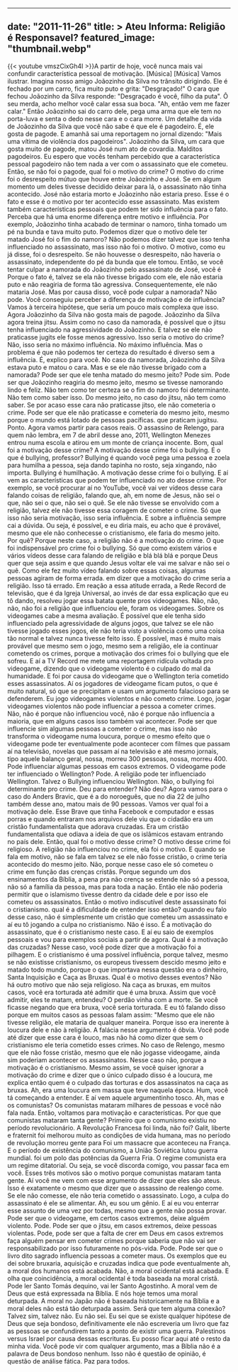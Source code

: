 
---
date: "2011-11-26"
title: > 
    Ateu Informa: Religião é Responsavel?
featured_image: "thumbnail.webp"
---
{{< youtube vmszCixGh4I >}}A partir de hoje, você nunca mais vai
confundir característica pessoal de
motivação.
[Música]
[Música]
Vamos ilustrar. Imagina nosso amigo
Joãozinho da Silva no trânsito
dirigindo. Ele é fechado por um carro,
fica muito puto e grita: "Desgraçado!" O
cara que fechou Joãozinho da Silva
responde: "Desgraçado é você, filho da
puta". Ô seu merda, acho melhor você
calar essa sua boca. "Ah, então vem me
fazer calar." Então Joãozinho sai do
carro dele, pega uma arma que ele tem no
porta-luva e senta o dedo nesse cara e o
cara morre. Um detalhe da vida de
Joãozinho da Silva que você não sabe é
que ele é pagodeiro. É, ele gosta de
pagode. E amanhã sai uma reportagem no
jornal dizendo: "Mais uma vítima de
violência dos pagodeiros". Joãozinho da
Silva, um cara que gosta muito de
pagode, matou José num ato de covardia.
Malditos pagodeiros. Eu espero que vocês
tenham percebido que a característica
pessoal pagodeiro não tem nada a ver com
o assassinato que ele cometeu. Então, se
não foi o pagode, qual foi o motivo do
crime? O motivo do crime foi o
desrespeito mútuo que houve entre
Joãozinho e José. Se em algum momento um
deles tivesse decidido deixar para lá, o
assassinato não tinha acontecido. José
não estaria morto e Joãozinho não
estaria preso. Esse é o fato e esse é o
motivo por ter acontecido esse
assassinato. Mas existem também
características pessoais que podem ter
sido influência
para o fato. Perceba que há uma enorme
diferença entre motivo e influência. Por
exemplo, Joãozinho tinha acabado de
terminar o namoro, tinha tomado um pé na
bunda e tava muito puto. Podemos dizer
que o motivo dele ter matado José foi o
fim do namoro? Não podemos dizer talvez
que isso tenha influenciado
no assassinato, mas isso não foi o
motivo. O motivo, como eu já disse, foi
o desrespeito. Se não houvesse o
desrespeito, não haveria o assassinato,
independente do pé da bunda que ele
tomou. Então, se você tentar culpar a
namorada do Joãozinho pelo assassinato
de José, você é Porque o fato
é, talvez se ela não tivesse brigado com
ele, ele não estaria puto e não reagiria
de forma tão agressiva.
Consequentemente, ele não mataria José.
Mas por causa disso, você pode culpar a
namorada? Não pode. Você conseguiu
perceber a diferença de motivação e de
influência? Vamos à terceira hipótese,
que seria um pouco mais complexa que
isso. Agora Joãozinho da Silva não gosta
mais de pagode. Joãozinho da Silva agora
treina jitsu. Assim como no caso da
namorada, é possível que o jitsu tenha
influenciado na agressividade do
Joãozinho. E talvez se ele não
praticasse jugits ele fosse menos
agressivo. Isso seria o motivo do crime?
Não,
isso seria no máximo influência.
No máximo influência. Mas o problema é
que não podemos ter certeza do resultado
é diverso sem a influência. É, explico
para você. No caso da namorada,
Joãozinho da Silva estava puto e matou o
cara. Mas e se ele não tivesse brigado
com a namorada? Pode ser que ele tenha
matado do mesmo jeito? Pode sim. Pode
ser que Joãozinho reagiria do mesmo
jeito, mesmo se tivesse namorando lindo
e feliz. Não tem como ter certeza se o
fim do namoro foi determinante. Não tem
como saber isso. Do mesmo jeito, no caso
do jitsu, não tem como saber. Se por
acaso esse cara não praticasse jitso,
ele não cometeria o crime. Pode ser que
ele não praticasse e cometeria do mesmo
jeito, mesmo porque o mundo está lotado
de pessoas pacíficas. que praticam
jugitsu. Ponto. Agora vamos partir para
casos reais. O assassino de Relengo,
para quem não lembra, em 7 de abril
desse ano, 2011, Wellington Menezes
entrou numa escola e atirou em um monte
de criança inocente. Bom, qual foi a
motivação desse crime? A motivação desse
crime foi o bullying.
E o que é bullying, professor? Bullying
é quando você pega uma pessoa e zoela
para humilha a pessoa, seja
dando tapinha no rosto, seja xingando,
não importa. Bullying é humilhação. A
motivação desse crime foi o bullying. E
aí vem as características que podem ter
influenciado
no ato desse crime. Por exemplo, se você
procurar aí no YouTube, você vai ver
vídeos desse cara falando coisas de
religião, falando que, ah, em nome de
Jesus, não sei o que, não sei o que, não
sei o quê. Se ele não tivesse se
envolvido com a religião, talvez ele não
tivesse essa coragem de cometer o crime.
Só que isso não seria motivação, isso
seria influência. E sobre a influência
sempre cai a dúvida. Ou seja, é
possível, e eu diria mais, eu acho que é
provável, mesmo que ele não conhecesse o
cristianismo, ele faria do mesmo jeito.
Por quê? Porque neste caso, a religião
não é a motivação do crime. O que foi
indispensável pro crime foi o bullying.
Só que como existem vários e vários
vídeos desse cara falando de religião e
blá blá blá e porque Deus quer que seja
assim e que quando Jesus voltar ele vai
me salvar e não sei o quê. Como ele fez
muito vídeo falando sobre essas coisas,
algumas pessoas agiram de forma errada.
em dizer que a motivação do crime seria
a religião. Isso tá errado. Em reação a
essa atitude errada, a Rede Record de
televisão, que é da Igreja Universal, ao
invés de dar essa explicação que eu tô
dando, resolveu jogar essa batata quente
pros videogames. Não, não, não, não foi
a religião que influenciou ele, foram os
videogames. Sobre os videogames cabe a
mesma avaliação. É possível que ele
tenha sido influenciado pela
agressividade de alguns jogos, que
talvez se ele não tivesse jogado esses
jogos, ele não teria visto a violência
como uma coisa tão normal e talvez nunca
tivesse feito isso. É possível, mas é
muito mais provável que mesmo sem o
jogo, mesmo sem a religião, ele ia
continuar cometendo os crimes, porque a
motivação dos crimes foi o bullying que
ele sofreu. E aí a TV Record me mete uma
reportagem ridícula voltada pro
videogame, dizendo que o videogame
violento é o culpado do mal da
humanidade. E foi por causa do videogame
que o Wellington teria cometido esses
assassinatos. Aí os jogadores de
videogame ficam putos, o que é muito
natural, só que se precipitam e usam um
argumento falacioso para se defenderem.
Eu jogo videogames violentos e não
cometo crime. Logo, jogar videogames
violentos não pode influenciar a pessoa
a cometer crimes. Não, não é porque não
influenciou você, não é porque não
influencia a maioria, que em alguns
casos isso também vai acontecer. Pode
ser que influencie sim algumas pessoas a
cometer o crime, mas isso não transforma
o videogame numa loucura, porque o mesmo
efeito que o videogame pode ter
eventualmente pode acontecer com filmes
que passam aí na televisão, novelas que
passam aí na televisão e até mesmo
jornais, tipo aquele balanço geral,
nossa, morreu 300 pessoas, nossa, morreu
400. Pode influenciar algumas pessoas em
casos extremos. O videogame pode ter
influenciado o Wellington? Pode. A
religião pode ter influenciado
Wellington. Talvez o Bullying
influenciou Wellington. Não, o bullying
foi determinante pro crime. Deu para
entender? Não deu? Agora vamos para o
caso do Anders Bravic, que é a do
noroeguês, que no dia 22 de julho também
desse ano, matou mais de 90 pessoas.
Vamos ver qual foi a motivação dele.
Esse Brave que tinha Facebook e
computador e essas porras e quando
entraram nos arquivos dele viu que o
cidadão era um cristão fundamentalista
que adorava cruzadas. Era um cristão
fundamentalista que odiava a ideia de
que os islâmicos estavam entrando no
país dele. Então, qual foi o motivo
desse crime? O motivo desse crime foi
religioso.
A religião não influenciou no crime, ela
foi o motivo. E quando se fala em
motivo, não se fala em talvez se ele não
fosse cristão, o crime teria acontecido
do mesmo jeito. Não, porque nesse caso
ele só cometeu o crime em função das
crenças cristãs. Porque segundo um dos
ensinamentos da Bíblia, a pena pra não
crença se estende não só a pessoa, não
só a família da pessoa, mas para toda a
nação. Então ele não poderia permitir
que o islamismo tivesse dentro da cidade
dele e por isso ele cometeu os
assassinatos. Então o motivo
indiscutível
deste assassinato foi o cristianismo.
 qual é a dificuldade de entender
isso então? quando eu falo
desse caso, não é simplesmente um
cristão que cometeu um assassinato e aí
eu tô jogando a culpa no cristianismo.
Não é isso. É a motivação do
assassinato, que é o cristianismo neste
caso. E aí eu saio de exemplos pessoais
e vou para exemplos sociais a partir de
agora. Qual é a motivação das cruzadas?
Nesse caso, você pode dizer que a
motivação foi a pilhagem. E o
cristianismo é uma possível influência,
porque talvez, mesmo se não existisse
cristianismo, os europeus tivessem
descido mesmo jeito e matado todo mundo,
porque o que importava nessa questão era
o dinheiro, Santa Inquisição e Caça as
Bruxas. Qual é o motivo desses eventos?
Não há outro motivo que não seja
religioso.
Na caça as bruxas, em muitos casos, você
era torturada até admitir que é uma
bruxa. Assim que você admitir, eles te
matam, entendeu? O perdão vinha com a
morte. Se você ficasse negando que era
bruxa, você seria torturada. E eu tô
falando disso porque em muitos casos as
pessoas falam assim: "Mesmo que ele não
tivesse religião, ele mataria de
qualquer maneira. Porque isso era
inerente à loucura dele e não à
religião. A falácia nesse argumento é
óbvia. Você pode até dizer que esse cara
é louco, mas não há como dizer que sem o
cristianismo ele teria cometido esses
crimes. No caso de Relengo, mesmo que
ele não fosse cristão, mesmo que ele não
jogasse videogame, ainda sim poderiam
acontecer os assassinatos. Nesse caso
não, porque a motivação é o
cristianismo. Mesmo assim, se você
quiser ignorar a motivação do crime e
dizer que o único culpado disso é a
loucura, me explica então quem é o
culpado das torturas e dos assassinatos
na caça as bruxas. Ah, era uma loucura
em massa que teve naquela época. Hum,
você tá começando a entender. E aí vem
aquele argumentinho tosco. Ah, mas e os
comunistas? Os comunistas mataram
milhares de pessoas e você não fala
nada. Então, voltamos para motivação e
características. Por que que comunistas
mataram tanta gente? Primeiro que o
comunismo existiu no período
revolucionário. A Revolução Francesa foi
linda, não foi? Galit, liberte e
fraternit foi melhorou muito as
condições de vida humana, mas no período
de revolução morreu gente para
Foi um massacre que aconteceu na França.
E o período de existência do comunismo,
a União Soviética lutou guerra mundial.
foi um polo das potências da Guerra
Fria. O regime comunista era um regime
ditatorial.
Ou seja, se você discorda comigo, vou
passar faca em você. Esses três motivos
são o motivo porque comunistas mataram
tanta gente. Aí você me vem com esse
argumento de dizer que eles são ateus.
Isso é exatamente o mesmo que dizer que
o assassino de realengo come. Se ele não
comesse, ele não teria cometido o
assassinato. Logo, a culpa do
assassinato é ele se alimentar. Ah, eu
sou um gênio. E aí eu vou enterrar esse
assunto de uma vez por todas, mesmo que
a gente não possa provar. Pode ser que o
videogame, em certos casos extremos,
deixe alguém violento. Pode. Pode ser
que o jitsu, em casos extremos, deixe
pessoas violentas.
Pode, pode ser que a falta de crer em
Deus em casos extremos faça alguém
pensar em cometer crimes porque saberia
que não vai ser responsabilizado por
isso futuramente no pós-vida. Pode. Pode
ser que o livro dito sagrado influencia
pessoas a cometer maus. Os exemplos que
eu dei sobre bruxaria, aquisição e
cruzadas indica que pode eventualmente
ah, a moral dos humanos está acabada.
Não, a moral ocidental está acabada. E
olha que coincidência, a moral ocidental
é toda baseada na moral cristã. Pode ler
Santo Tomás dequino, vai ler Santo
Agostinho. A moral vem de Deus que está
expressada na Bíblia. E nós hoje temos
uma moral deturpada. A moral no Japão
não é baseada historicamente na Bíblia e
a moral deles não está tão deturpada
assim. Será que tem alguma conexão?
Talvez sim, talvez não. Eu não sei. Eu
sei que se existe qualquer hipótese de
Deus que seja bondoso, definitivamente
ele não escreveria um livro que faz as
pessoas se confundirem tanto a ponto de
existir uma guerra. Palestinos versus
Israel por causa dessas escrituras. Eu
posso ficar aqui até o resto da minha
vida. Você pode vir com qualquer
argumento, mas a Bíblia não é a palavra
de Deus bondoso nenhum. Isso não é
questão de opinião, é questão de análise
fática.
Paz para todos.